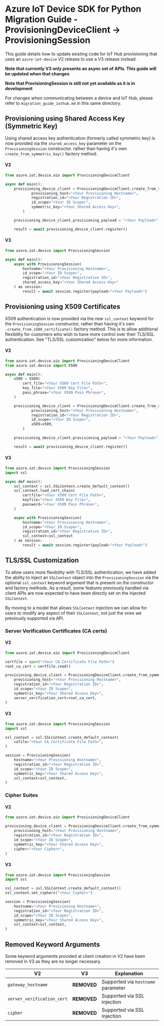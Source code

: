 # Azure IoT Device SDK for Python Migration Guide - ProvisioningDeviceClient -> ProvisioningSession

This guide details how to update existing code for IoT Hub provisioning that uses an `azure-iot-device` V2 release to use a V3 release instead.

**Note that currently V3 only presents an async set of APIs. This guide will be updated when that changes**

**Note that ProvisioningSession is still not yet available as it is in development**

For changes when communicating between a device and IoT Hub, please refer to `migration_guide_iothub.md` in this same directory.

## Provisioning using Shared Access Key (Symmetric Key)
Using shared access key authentication (formerly called symmetric key) is now provided via the `shared_access_key` parameter on the `ProvisioningSession` constructor. rather than having it's own `create_from_symmetric_key()` factory method.

#### V2
```python
from azure.iot.device.aio import ProvisioningDeviceClient

async def main():
    provisioning_device_client = ProvisioningDeviceClient.create_from_symmetric_key(
            provisioning_host="<Your Provisioning Hostname>",
            registration_id="<Your Registration ID>",
            id_scope="<Your ID Scope>",
            symmetric_key="<Your Shared Access Key>",
        )

    provisioning_device_client.provisioning_payload = "<Your Payload>"

    result = await provisioning_device_client.register()
```

#### V3
```python
from azure.iot.device import ProvisioningSession

async def main():
    async with ProvisioningSession(
        hostname="<Your Provisioning Hostname>",
        id_scope="<Your ID Scope>",
        registration_id="<Your Registration ID>",
        shared_access_key="<Your Shared Access Key>"
    ) as session:
        result = await session.register(payload="<Your Payload>")
```


## Provisioning using X509 Certificates
X509 authentication is now provided via the new `ssl_context` keyword for the `ProvisioningSession` constructor, rather than having it's own `.create_from_x509_certificate()` factory method. This is to allow additional flexibility for
customers who wish to have more control over their TLS/SSL authentication. See "TLS/SSL customization" below for more information.

#### V2
```python
from azure.iot.device.aio import ProvisioningDeviceClient
from azure.iot.device import X509

async def main():
    x509 = X509(
        cert_file="<Your X509 Cert File Path>",
        key_file="<Your X509 Key File>",
        pass_phrase="<Your X509 Pass Phrase>",
    )

    provisioning_device_client = ProvisioningDeviceClient.create_from_x509_certificate(
            provisioning_host="<Your Provisioning Hostname>",
            registration_id="<Your Registration ID>",
            id_scope="<Your ID Scope>",
            x509=x509,
        )
    
    provisioning_device_client.provisioning_payload = "<Your Payload>"

    result = await provisioning_device_client.register()
```

#### V3
```python
from azure.iot.device import ProvisioningSession
import ssl

async def main():
    ssl_context = ssl.SSLContext.create_default_context()
    ssl_context.load_cert_chain(
        certfile="<Your X509 Cert File Path>",
        keyfile="<Your X509 Key File>",
        password="<Your X509 Pass Phrase>",
    )

    async with ProvisioningSession(
        hostname="<Your Provisioning Hostname>",
        id_scope="<Your ID Scope>",
        registration_id="<Your Registration ID>",
        ssl_context=ssl_context
    ) as session:
        result = await session.register(payload="<Your Payload>")
```

## TLS/SSL Customization
To allow users more flexibility with TLS/SSL authentication, we have added the ability to inject an `SSLContext` object into the `ProvisioningSession` via the optional `ssl_context` keyword argument that is present on the constructor and factory methods. As a result, some features previously handled via client APIs are now expected to have been directly set on the injected `SSLContext`.

By moving to a model that allows `SSLContext` injection we can allow for users to modify any aspect of their `SSLContext`, not just the ones we previously supported via API.


### Server Verification Certificates (CA certs)
#### V2
```python
from azure.iot.device.aio import ProvisioningDeviceClient

certfile = open("<Your CA Certificate File Path>")
root_ca_cert = certfile.read()

provisioning_device_client = ProvisioningDeviceClient.create_from_symmetric_key(
    provisioning_host="<Your Provisioning Hostname>",
    registration_id="<Your Registration ID>",
    id_scope="<Your ID Scope>",
    symmetric_key="<Your Shared Access Key>",
    server_verification_cert=root_ca_cert,
)
```

#### V3
```python
from azure.iot.device import ProvisioningSession
import ssl

ssl_context = ssl.SSLContext.create_default_context(
    cafile="<Your CA Certificate File Path>",
)

session = ProvisioningSession(
    hostname="<Your Provisioning Hostname>",
    registration_id="<Your Registration ID>",
    id_scope="<Your ID Scope>",
    symmetric_key="<Your Shared Access Key>",
    ssl_context=ssl_context,
)
```

### Cipher Suites
#### V2
```python
from azure.iot.device.aio import ProvisioningDeviceClient

provisioning_device_client = ProvisioningDeviceClient.create_from_symmetric_key(
    provisioning_host="<Your Provisioning Hostname>",
    registration_id="<Your Registration ID>",
    id_scope="<Your ID Scope>",
    symmetric_key="<Your Shared Access Key>",
    cipher="<Your Cipher>",
)
```

#### V3
```python
from azure.iot.device import ProvisioningSession
import ssl

ssl_context = ssl.SSLContext.create_default_context()
ssl_context.set_ciphers("<Your Cipher>")

session = ProvisioningSession(
    hostname="<Your Provisioning Hostname>",
    registration_id="<Your Registration ID>",
    id_scope="<Your ID Scope>",
    symmetric_key="<Your Shared Access Key>",
    ssl_context=ssl_context,
)
```

## Removed Keyword Arguments

Some keyword arguments provided at client creation in V2 have been removed in V3 as they are no longer necessary.

| V2                          | V3               | Explanation                                              |
|-----------------------------|------------------|----------------------------------------------------------|
| `gateway_hostname`          | **REMOVED**      | Supported via `hostname` parameter                       |
| `server_verification_cert`  | **REMOVED**      | Supported via SSL injection                              |
| `cipher`                    | **REMOVED**      | Supported via SSL injection                              |
